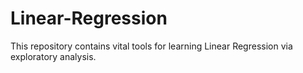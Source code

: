 # Linear-Regression
This repository contains vital tools for learning Linear Regression via exploratory analysis.
